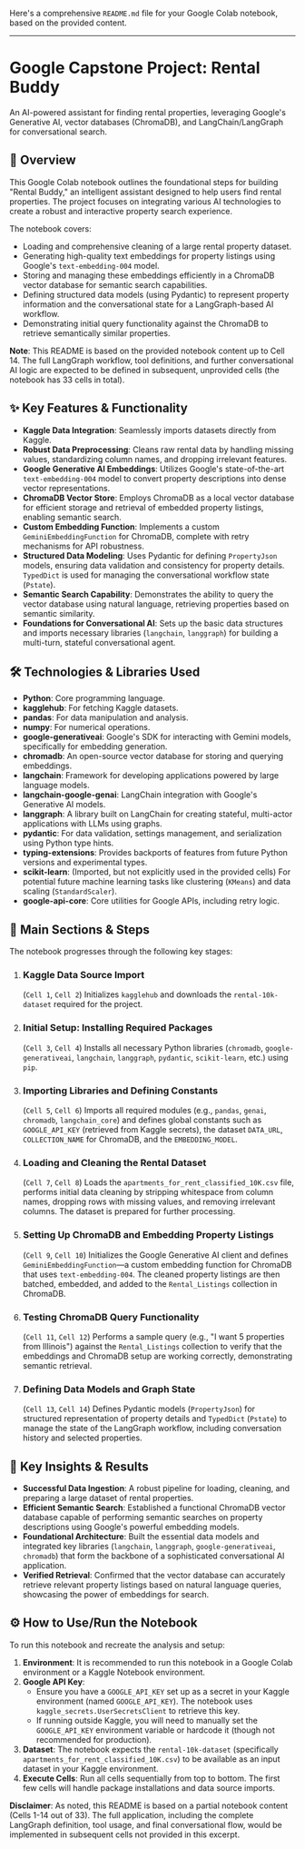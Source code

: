 Here's a comprehensive `README.md` file for your Google Colab notebook, based on the provided content.

---

# Google Capstone Project: Rental Buddy

An AI-powered assistant for finding rental properties, leveraging Google's Generative AI, vector databases (ChromaDB), and LangChain/LangGraph for conversational search.

## 📝 Overview

This Google Colab notebook outlines the foundational steps for building "Rental Buddy," an intelligent assistant designed to help users find rental properties. The project focuses on integrating various AI technologies to create a robust and interactive property search experience.

The notebook covers:
*   Loading and comprehensive cleaning of a large rental property dataset.
*   Generating high-quality text embeddings for property listings using Google's `text-embedding-004` model.
*   Storing and managing these embeddings efficiently in a ChromaDB vector database for semantic search capabilities.
*   Defining structured data models (using Pydantic) to represent property information and the conversational state for a LangGraph-based AI workflow.
*   Demonstrating initial query functionality against the ChromaDB to retrieve semantically similar properties.

**Note**: This README is based on the provided notebook content up to Cell 14. The full LangGraph workflow, tool definitions, and further conversational AI logic are expected to be defined in subsequent, unprovided cells (the notebook has 33 cells in total).

## ✨ Key Features & Functionality

*   **Kaggle Data Integration**: Seamlessly imports datasets directly from Kaggle.
*   **Robust Data Preprocessing**: Cleans raw rental data by handling missing values, standardizing column names, and dropping irrelevant features.
*   **Google Generative AI Embeddings**: Utilizes Google's state-of-the-art `text-embedding-004` model to convert property descriptions into dense vector representations.
*   **ChromaDB Vector Store**: Employs ChromaDB as a local vector database for efficient storage and retrieval of embedded property listings, enabling semantic search.
*   **Custom Embedding Function**: Implements a custom `GeminiEmbeddingFunction` for ChromaDB, complete with retry mechanisms for API robustness.
*   **Structured Data Modeling**: Uses Pydantic for defining `PropertyJson` models, ensuring data validation and consistency for property details. `TypedDict` is used for managing the conversational workflow state (`Pstate`).
*   **Semantic Search Capability**: Demonstrates the ability to query the vector database using natural language, retrieving properties based on semantic similarity.
*   **Foundations for Conversational AI**: Sets up the basic data structures and imports necessary libraries (`langchain`, `langgraph`) for building a multi-turn, stateful conversational agent.

## 🛠️ Technologies & Libraries Used

*   **Python**: Core programming language.
*   **kagglehub**: For fetching Kaggle datasets.
*   **pandas**: For data manipulation and analysis.
*   **numpy**: For numerical operations.
*   **google-generativeai**: Google's SDK for interacting with Gemini models, specifically for embedding generation.
*   **chromadb**: An open-source vector database for storing and querying embeddings.
*   **langchain**: Framework for developing applications powered by large language models.
*   **langchain-google-genai**: LangChain integration with Google's Generative AI models.
*   **langgraph**: A library built on LangChain for creating stateful, multi-actor applications with LLMs using graphs.
*   **pydantic**: For data validation, settings management, and serialization using Python type hints.
*   **typing-extensions**: Provides backports of features from future Python versions and experimental types.
*   **scikit-learn**: (Imported, but not explicitly used in the provided cells) For potential future machine learning tasks like clustering (`KMeans`) and data scaling (`StandardScaler`).
*   **google-api-core**: Core utilities for Google APIs, including retry logic.

## 🚀 Main Sections & Steps

The notebook progresses through the following key stages:

1.  ### Kaggle Data Source Import
    (`Cell 1`, `Cell 2`)
    Initializes `kagglehub` and downloads the `rental-10k-dataset` required for the project.

2.  ### Initial Setup: Installing Required Packages
    (`Cell 3`, `Cell 4`)
    Installs all necessary Python libraries (`chromadb`, `google-generativeai`, `langchain`, `langgraph`, `pydantic`, `scikit-learn`, etc.) using `pip`.

3.  ### Importing Libraries and Defining Constants
    (`Cell 5`, `Cell 6`)
    Imports all required modules (e.g., `pandas`, `genai`, `chromadb`, `langchain_core`) and defines global constants such as `GOOGLE_API_KEY` (retrieved from Kaggle secrets), the dataset `DATA_URL`, `COLLECTION_NAME` for ChromaDB, and the `EMBEDDING_MODEL`.

4.  ### Loading and Cleaning the Rental Dataset
    (`Cell 7`, `Cell 8`)
    Loads the `apartments_for_rent_classified_10K.csv` file, performs initial data cleaning by stripping whitespace from column names, dropping rows with missing values, and removing irrelevant columns. The dataset is prepared for further processing.

5.  ### Setting Up ChromaDB and Embedding Property Listings
    (`Cell 9`, `Cell 10`)
    Initializes the Google Generative AI client and defines `GeminiEmbeddingFunction`—a custom embedding function for ChromaDB that uses `text-embedding-004`. The cleaned property listings are then batched, embedded, and added to the `Rental_Listings` collection in ChromaDB.

6.  ### Testing ChromaDB Query Functionality
    (`Cell 11`, `Cell 12`)
    Performs a sample query (e.g., "I want 5 properties from Illinois") against the `Rental_Listings` collection to verify that the embeddings and ChromaDB setup are working correctly, demonstrating semantic retrieval.

7.  ### Defining Data Models and Graph State
    (`Cell 13`, `Cell 14`)
    Defines Pydantic models (`PropertyJson`) for structured representation of property details and `TypedDict` (`Pstate`) to manage the state of the LangGraph workflow, including conversation history and selected properties.

## 🎯 Key Insights & Results

*   **Successful Data Ingestion**: A robust pipeline for loading, cleaning, and preparing a large dataset of rental properties.
*   **Efficient Semantic Search**: Established a functional ChromaDB vector database capable of performing semantic searches on property descriptions using Google's powerful embedding models.
*   **Foundational Architecture**: Built the essential data models and integrated key libraries (`langchain`, `langgraph`, `google-generativeai`, `chromadb`) that form the backbone of a sophisticated conversational AI application.
*   **Verified Retrieval**: Confirmed that the vector database can accurately retrieve relevant property listings based on natural language queries, showcasing the power of embeddings for search.

## ⚙️ How to Use/Run the Notebook

To run this notebook and recreate the analysis and setup:

1.  **Environment**: It is recommended to run this notebook in a Google Colab environment or a Kaggle Notebook environment.
2.  **Google API Key**:
    *   Ensure you have a `GOOGLE_API_KEY` set up as a secret in your Kaggle environment (named `GOOGLE_API_KEY`). The notebook uses `kaggle_secrets.UserSecretsClient` to retrieve this key.
    *   If running outside Kaggle, you will need to manually set the `GOOGLE_API_KEY` environment variable or hardcode it (though not recommended for production).
3.  **Dataset**: The notebook expects the `rental-10k-dataset` (specifically `apartments_for_rent_classified_10K.csv`) to be available as an input dataset in your Kaggle environment.
4.  **Execute Cells**: Run all cells sequentially from top to bottom. The first few cells will handle package installations and data source imports.

**Disclaimer**: As noted, this README is based on a partial notebook content (Cells 1-14 out of 33). The full application, including the complete LangGraph definition, tool usage, and final conversational flow, would be implemented in subsequent cells not provided in this excerpt.